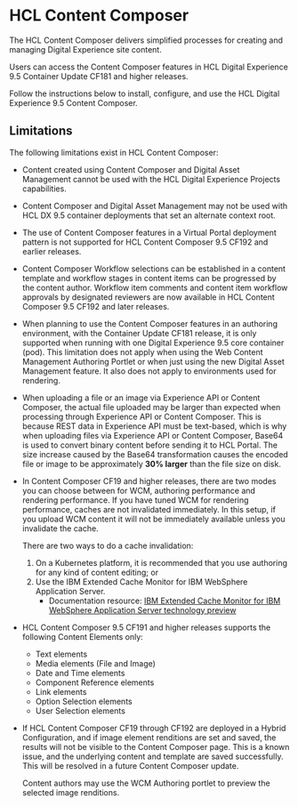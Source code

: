 # HCL Content Composer

The HCL Content Composer delivers simplified processes for creating and managing Digital Experience site content.

Users can access the Content Composer features in HCL Digital Experience 9.5 Container Update CF181 and higher releases.

Follow the instructions below to install, configure, and use the HCL Digital Experience 9.5 Content Composer.

## Limitations

The following limitations exist in HCL Content Composer:

-   Content created using Content Composer and Digital Asset Management cannot be used with the HCL Digital Experience Projects capabilities.
-   Content Composer and Digital Asset Management may not be used with HCL DX 9.5 container deployments that set an alternate context root.
-   The use of Content Composer features in a Virtual Portal deployment pattern is not supported for HCL Content Composer 9.5 CF192 and earlier releases.
-   Content Composer Workflow selections can be established in a content template and workflow stages in content items can be progressed by the content author. Workflow item comments and content item workflow approvals by designated reviewers are now available in HCL Content Composer 9.5 CF192 and later releases.
-   When planning to use the Content Composer features in an authoring environment, with the Container Update CF181 release, it is only supported when running with one Digital Experience 9.5 core container \(pod\). This limitation does not apply when using the Web Content Management Authoring Portlet or when just using the new Digital Asset Management feature. It also does not apply to environments used for rendering.
-   When uploading a file or an image via Experience API or Content Composer, the actual file uploaded may be larger than expected when processing through Experience API or Content Composer. This is because REST data in Experience API must be text-based, which is why when uploading files via Experience API or Content Composer, Base64 is used to convert binary content before sending it to HCL Portal. The size increase caused by the Base64 transformation causes the encoded file or image to be approximately **30% larger** than the file size on disk.
-   In Content Composer CF19 and higher releases, there are two modes you can choose between for WCM, authoring performance and rendering performance. If you have tuned WCM for rendering performance, caches are not invalidated immediately. In this setup, if you upload WCM content it will not be immediately available unless you invalidate the cache.

    There are two ways to do a cache invalidation:

    1.  On a Kubernetes platform, it is recommended that you use authoring for any kind of content editing; or
    2.  Use the IBM Extended Cache Monitor for IBM WebSphere Application Server.
        -   Documentation resource: [IBM Extended Cache Monitor for IBM WebSphere Application Server technology preview](https://www.ibm.com/developerworks/websphere/downloads/cache_monitor.md)
-   HCL Content Composer 9.5 CF191 and higher releases supports the following Content Elements only:
    -   Text elements
    -   Media elements \(File and Image\)
    -   Date and Time elements
    -   Component Reference elements
    -   Link elements
    -   Option Selection elements
    -   User Selection elements
-   If HCL Content Composer CF19 through CF192 are deployed in a Hybrid Configuration, and if image element renditions are set and saved, the results will not be visible to the Content Composer page. This is a known issue, and the underlying content and template are saved successfully. This will be resolved in a future Content Composer update.

    Content authors may use the WCM Authoring portlet to preview the selected image renditions.


